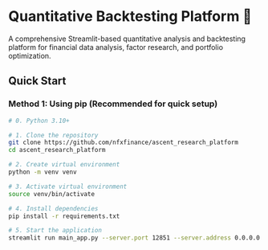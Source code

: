 # Quantitative Backtesting Platform 🚀

A comprehensive Streamlit-based quantitative analysis and backtesting platform for financial data analysis, factor research, and portfolio optimization.

## Quick Start

### Method 1: Using pip (Recommended for quick setup)

```bash
# 0. Python 3.10+

# 1. Clone the repository
git clone https://github.com/nfxfinance/ascent_research_platform
cd ascent_research_platform

# 2. Create virtual environment
python -m venv venv

# 3. Activate virtual environment
source venv/bin/activate

# 4. Install dependencies
pip install -r requirements.txt

# 5. Start the application
streamlit run main_app.py --server.port 12851 --server.address 0.0.0.0
```
